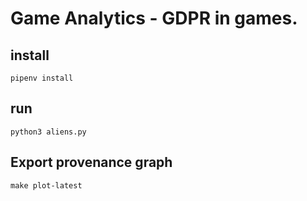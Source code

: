 # Game Analytics - GDPR in games. 

## install

```shell
pipenv install
```

## run

```shell
python3 aliens.py
```

## Export provenance graph

```shell
make plot-latest
```
